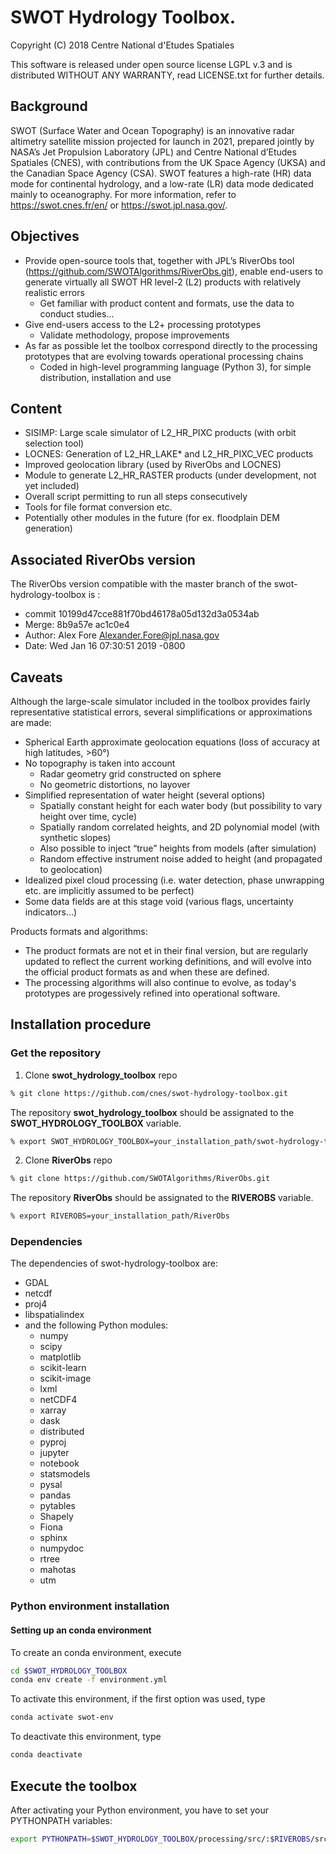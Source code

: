 # SWOT Hydrology Toolbox.

Copyright (C) 2018 Centre National d'Etudes Spatiales

This software is released under open source license LGPL v.3 and is distributed WITHOUT ANY WARRANTY, read LICENSE.txt for further details.

## Background 

SWOT (Surface Water and Ocean Topography) is an innovative radar altimetry satellite mission projected for launch in 2021, prepared jointly by NASA’s Jet Propulsion Laboratory (JPL) and Centre National d’Etudes Spatiales (CNES), with contributions from the UK Space Agency (UKSA) and the Canadian Space Agency (CSA). SWOT features a high-rate (HR) data mode for continental hydrology, and a low-rate (LR) data mode dedicated mainly to oceanography. For more information, refer to https://swot.cnes.fr/en/ or https://swot.jpl.nasa.gov/. 

## Objectives 
* Provide open-source tools that, together with JPL’s RiverObs tool (https://github.com/SWOTAlgorithms/RiverObs.git), enable end-users to generate virtually all SWOT HR level-2 (L2) products with relatively realistic errors
  * Get familiar with product content and formats, use the data to conduct studies...
* Give end-users access to the L2+ processing prototypes 
  * Validate methodology, propose improvements
* As far as possible let the toolbox correspond directly to the processing prototypes that are evolving towards operational processing chains 
  * Coded in high-level programming language (Python 3), for simple distribution, installation and use

## Content 
* SISIMP: Large scale simulator of L2_HR_PIXC products (with orbit selection tool)
* LOCNES: Generation of L2_HR_LAKE* and L2_HR_PIXC_VEC products 
* Improved geolocation library (used by RiverObs and LOCNES)
* Module to generate L2_HR_RASTER products (under development, not yet included)
* Overall script permitting to run all steps consecutively 
* Tools for file format conversion etc.
* Potentially other modules in the future (for ex. floodplain DEM generation)

## Associated RiverObs version
The RiverObs version compatible with the master branch of the swot-hydrology-toolbox is :

* commit 10199d47cce881f70bd46178a05d132d3a0534ab
* Merge: 8b9a57e ac1c0e4
* Author: Alex Fore <Alexander.Fore@jpl.nasa.gov>
* Date:   Wed Jan 16 07:30:51 2019 -0800


## Caveats
Although the large-scale simulator included in the toolbox provides fairly representative statistical errors, several simplifications or approximations are made:
* Spherical Earth approximate geolocation equations (loss of accuracy at high latitudes, >60°)
* No topography is taken into account 
  * Radar geometry grid constructed on sphere
  * No geometric distortions, no layover 
* Simplified representation of water height (several options) 
  * Spatially constant height for each water body (but possibility to vary height over time, cycle)
  * Spatially random correlated heights, and 2D polynomial model (with synthetic slopes)
  * Also possible to inject “true” heights from models (after simulation)
  * Random effective instrument noise added to height (and propagated to geolocation)
* Idealized pixel cloud processing (i.e. water detection, phase unwrapping etc. are implicitly assumed to be perfect)
* Some data fields are at this stage void (various flags, uncertainty indicators…)

Products formats and algorithms:
* The product formats are not et in their final version, but are regularly updated to reflect the current working definitions, and will evolve into the official product formats as and when these are defined.
* The processing algorithms will also continue to evolve, as today's prototypes are progessively refined into operational software. 

## Installation procedure

### Get the repository
1. Clone __swot_hydrology_toolbox__ repo

```bash
% git clone https://github.com/cnes/swot-hydrology-toolbox.git
```
The repository __swot_hydrology_toolbox__ should be assignated to the __SWOT_HYDROLOGY_TOOLBOX__ variable.

```bash
% export SWOT_HYDROLOGY_TOOLBOX=your_installation_path/swot-hydrology-toolbox
```

2. Clone __RiverObs__ repo

```bash
% git clone https://github.com/SWOTAlgorithms/RiverObs.git
```

The repository __RiverObs__ should be assignated to the __RIVEROBS__ variable.

```bash
% export RIVEROBS=your_installation_path/RiverObs
```

### Dependencies

The dependencies of swot-hydrology-toolbox are:
* GDAL
* netcdf
* proj4
* libspatialindex
* and the following Python modules:
  * numpy
  * scipy
  * matplotlib
  * scikit-learn
  * scikit-image
  * lxml
  * netCDF4
  * xarray
  * dask
  * distributed
  * pyproj
  * jupyter
  * notebook
  * statsmodels
  * pysal
  * pandas
  * pytables
  * Shapely
  * Fiona
  * sphinx
  * numpydoc
  * rtree
  * mahotas
  * utm

### Python environment installation

#### Setting up an conda environment

To create an conda environment, execute

```bash
cd $SWOT_HYDROLOGY_TOOLBOX
conda env create -f environment.yml
```

To activate this environment, if the first option was used, type
```bash
conda activate swot-env
```

To deactivate this environment, type
```bash
conda deactivate
```

## Execute the toolbox

After activating your Python environment, you have to set your PYTHONPATH variables:
```bash
export PYTHONPATH=$SWOT_HYDROLOGY_TOOLBOX/processing/src/:$RIVEROBS/src:$PYTHONPATH
```


